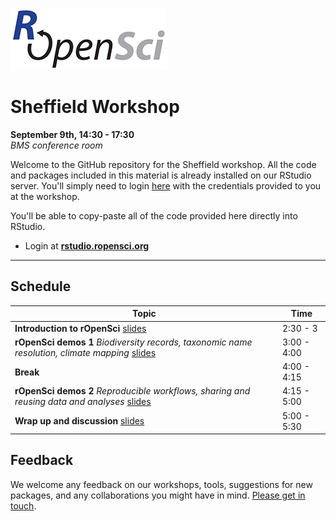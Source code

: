 
[![](ropensci_logo.png)](http://ropensci.org/)
# Sheffield Workshop
**September 9th, 14:30 - 17:30**  
*BMS conference room*

Welcome to the GitHub repository for the Sheffield workshop. All the code and packages included in this material is already installed on our RStudio server. You'll simply need to login [here](http://rstudio.ropensci.org/) with the credentials provided to you at the workshop.

You'll be able to copy-paste all of the code provided here directly into RStudio.

* Login at [**rstudio.ropensci.org**](http://rstudio.ropensci.org/)

--- 

## Schedule 

|Topic|Time|
|---------------|-------|
|**Introduction to rOpenSci** [slides](http://ropensci.github.io/workshops-sheffield-2013-09/00-introduction/intro_slides/index.html) | 2:30 - 3 |
|**rOpenSci demos 1** *Biodiversity records, taxonomic name resolution, climate mapping* [slides](http://ropensci.github.io/workshops-sheffield-2013-09/00-introduction/intro_slides/index.html) | 3:00 - 4:00 |
|**Break**| 4:00 - 4:15 |
|**rOpenSci demos 2** *Reproducible workflows, sharing and reusing data and analyses* [slides](http://ropensci.github.io/workshops-sheffield-2013-09/00-introduction/intro_slides/index.html) | 4:15 - 5:00 |
|**Wrap up and discussion** [slides](http://ropensci.github.io/workshops-sheffield-2013-09/00-introduction/intro_slides/index.html) | 5:00 - 5:30 |

## Feedback

We welcome any feedback on our workshops, tools, suggestions for new packages, and any collaborations you might have in mind. [Please get in touch](http://ropensci.org/contact.html).
